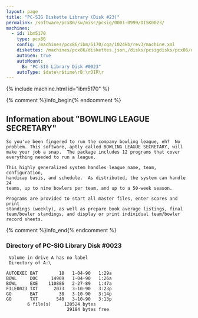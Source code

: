 ```yaml
---
layout: page
title: "PC-SIG Diskette Library (Disk #23)"
permalink: /software/pcx86/sw/misc/pcsig/0001-0999/DISK0023/
machines:
  - id: ibm5170
    type: pcx86
    config: /machines/pcx86/ibm/5170/cga/1024kb/rev3/machine.xml
    diskettes: /machines/pcx86/diskettes.json,/disks/pcsigdisks/pcx86/diskettes.json
    autoGen: true
    autoMount:
      B: "PC-SIG Library Disk #0023"
    autoType: $date\r$time\rB:\rDIR\r
---
```


{% include machine.html id="ibm5170" %}

{% comment %}info_begin{% endcomment %}

## Information about "BOWLING LEAGUE SECRETARY"

    So you've been fingered to run the company bowling league, eh?  No
    problem. This software, aptly called BOWLING LEAGUE SECRETARY, will
    make your job a snap.  The package includes 12 programs that cover
    everything needed to run a league.
    
    This highly generalized system handles league name, team, configuration,
    handicap basis, and schedule.  As distributed, the system can handle 24
    teams, up to nine bowlers per team, and up to a 50-week season.
    
    Programs are provided to start all master files, enter scores and print
    standings (weekly), as well as prepare book average listings, final
    team/bowler standings, and display or print individual team/bowler
    record sheets.
{% comment %}info_end{% endcomment %}


### Directory of PC-SIG Library Disk #0023

     Volume in drive A has no label
     Directory of A:\

    AUTOEXEC BAT        18   1-04-90   1:29a
    BOWL     DOC     14969   1-04-90   1:26a
    BOWL     EXE    110886   2-27-89   1:47a
    FILE0023 TXT      2073   3-10-90   3:23p
    GO       BAT        38   3-10-90   3:14p
    GO       TXT       540   3-10-90   3:13p
            6 file(s)     128524 bytes
                           29184 bytes free
